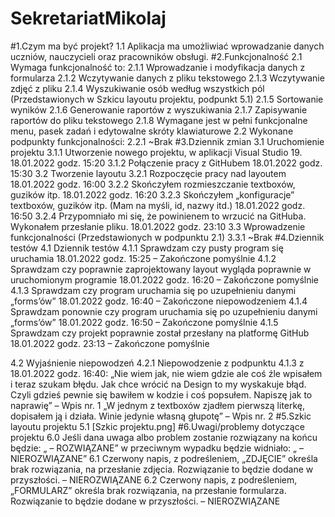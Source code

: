 # SekretariatMikolaj
#1.Czym ma być projekt?
1.1 Aplikacja ma umożliwiać wprowadzanie danych uczniów, nauczycieli oraz pracowników obsługi.
#2.Funkcjonalność
2.1 Wymaga funkcjonalność to:
	2.1.1 Wprowadzanie i modyfikacja danych z formularza
	2.1.2 Wczytywanie danych z pliku tekstowego 
	2.1.3 Wczytywanie zdjęć z pliku
2.1.4 Wyszukiwanie osób według wszystkich pól (Przedstawionych w Szkicu layoutu projektu, podpunkt 5.1)
2.1.5 Sortowanie wyników
	2.1.6 Generowanie raportów z wyszukiwania 
	2.1.7 Zapisywanie raportów do pliku tekstowego
2.1.8 Wymagane jest w pełni funkcjonalne menu, pasek zadań i edytowalne skróty klawiaturowe
2.2 Wykonane podpunkty funkcjonalności:
	2.2.1 ~Brak
#3.Dziennik zmian
3.1 Uruchomienie projektu
3.1.1 Utworzenie nowego projektu, w aplikacji Visual Studio 19. 18.01.2022 godz. 15:20 
3.1.2 Połączenie pracy z GitHubem 18.01.2022 godz. 15:30
3.2 Tworzenie layoutu
3.2.1 Rozpoczęcie pracy nad layoutem 18.01.2022 godz. 16:00
3.2.2 Skończyłem rozmieszczanie textboxów, guzików itp. 18.01.2022 godz. 16:20
3.2.3 Skończyłem „konfiguracje” textboxów, guzików itp. (Mam na myśli, id, nazwy itd.)  18.01.2022 godz. 16:50
	3.2.4 Przypomniało mi się, że powinienem to wrzucić na GitHuba. Wykonałem przesłanie pliku. 18.01.2022 godz. 23:10
3.3 Wprowadzenie funkcjonalności (Przedstawionych w podpunktu 2.1)
	3.3.1 ~Brak
#4.Dziennik testów
4.1 Dziennik testów	
4.1.1 Sprawdzam czy pusty program się uruchamia 18.01.2022 godz. 15:25 – Zakończone pomyślnie
4.1.2 Sprawdzam czy poprawnie zaprojektowany layout wygląda poprawnie w uruchomionym programie 18.01.2022 godz. 16:20 – Zakończone pomyślnie
4.1.3 Sprawdzam czy program uruchamia się po uzupełnieniu danymi „forms’ów” 18.01.2022 godz. 16:40 – Zakończone niepowodzeniem
4.1.4 Sprawdzam ponownie czy program uruchamia się po uzupełnieniu danymi „forms’ów” 18.01.2022 godz. 16:50 – Zakończone pomyślnie
4.1.5 Sprawdzam czy projekt poprawnie został przesłany na platformę GitHub 18.01.2022 godz. 23:13 – Zakończone pomyślnie

4.2 Wyjaśnienie niepowodzeń
4.2.1 Niepowodzenie z podpunktu 4.1.3 z 18.01.2022 godz. 16:40: „Nie wiem jak, nie wiem gdzie ale coś źle wpisałem i teraz szukam błędu. Jak chce wrócić na Design to my wyskakuje błąd. Czyli gdzieś pewnie się bawiłem w kodzie i coś popsułem. Napiszę jak to naprawię” – Wpis nr. 1 „W jednym z textboxów zjadłem pierwszą literkę, dopisałem ją i działa. Winie jedynie własną głupotę” – Wpis nr. 2
#5.Szkic layoutu projektu
	5.1 [Szkic projektu.png]
#6.Uwagi/problemy dotyczące projektu
6.0 Jeśli dana uwaga albo problem zostanie rozwiązany na końcu będzie: „ – ROZWIĄZANE” w przeciwnym wypadku będzie widniało: „ – NIEROZWIĄZANE” 
6.1 Czerwony napis, z podreśleniem, „ZDJĘCIE” określa brak rozwiązania, na przesłanie zdjęcia. Rozwiązanie to będzie dodane w przyszłości. – NIEROZWIĄZANE 
6.2 Czerwony napis, z podreśleniem, „FORMULARZ” określa brak rozwiązania, na przesłanie formularza. Rozwiązanie to będzie dodane w przyszłości. – NIEROZWIĄZANE
